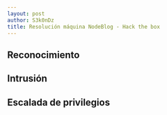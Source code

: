 ```yaml
---
layout: post
author: S3k0nDz
title: Resolución máquina NodeBlog - Hack the box
---
```

## Reconocimiento
## Intrusión
## Escalada de privilegios 

